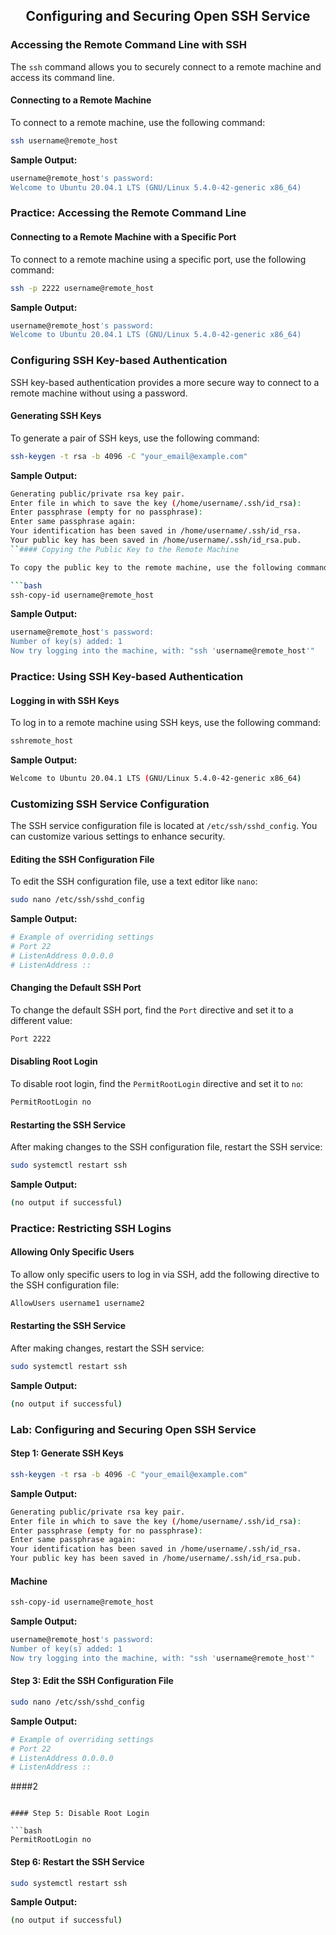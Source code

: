 <h2 align=center>Configuring and Securing Open SSH Service</h2>

### Accessing the Remote Command Line with SSH

The `ssh` command allows you to securely connect to a remote machine and access its command line.

#### Connecting to a Remote Machine

To connect to a remote machine, use the following command:

```bash
ssh username@remote_host
```

**Sample Output:**

```bash
username@remote_host's password:
Welcome to Ubuntu 20.04.1 LTS (GNU/Linux 5.4.0-42-generic x86_64)
```

### Practice: Accessing the Remote Command Line

#### Connecting to a Remote Machine with a Specific Port

To connect to a remote machine using a specific port, use the following command:

```bash
ssh -p 2222 username@remote_host
```

**Sample Output:**

```bash
username@remote_host's password:
Welcome to Ubuntu 20.04.1 LTS (GNU/Linux 5.4.0-42-generic x86_64)
```

### Configuring SSH Key-based Authentication

SSH key-based authentication provides a more secure way to connect to a remote machine without using a password.

#### Generating SSH Keys

To generate a pair of SSH keys, use the following command:

```bash
ssh-keygen -t rsa -b 4096 -C "your_email@example.com"
```

**Sample Output:**

```bash
Generating public/private rsa key pair.
Enter file in which to save the key (/home/username/.ssh/id_rsa):
Enter passphrase (empty for no passphrase):
Enter same passphrase again:
Your identification has been saved in /home/username/.ssh/id_rsa.
Your public key has been saved in /home/username/.ssh/id_rsa.pub.
``#### Copying the Public Key to the Remote Machine

To copy the public key to the remote machine, use the following command:

```bash
ssh-copy-id username@remote_host
```

**Sample Output:**

```bash
username@remote_host's password:
Number of key(s) added: 1
Now try logging into the machine, with: "ssh 'username@remote_host'"
```

### Practice: Using SSH Key-based Authentication

#### Logging in with SSH Keys

To log in to a remote machine using SSH keys, use the following command:

```bash
sshremote_host
```

**Sample Output:**

```bash
Welcome to Ubuntu 20.04.1 LTS (GNU/Linux 5.4.0-42-generic x86_64)
```

### Customizing SSH Service Configuration

The SSH service configuration file is located at `/etc/ssh/sshd_config`. You can customize various settings to enhance security.

#### Editing the SSH Configuration File

To edit the SSH configuration file, use a text editor like `nano`:

```bash
sudo nano /etc/ssh/sshd_config
```

**Sample Output:**

```bash
# Example of overriding settings
# Port 22
# ListenAddress 0.0.0.0
# ListenAddress ::
```

#### Changing the Default SSH Port

To change the default SSH port, find the `Port` directive and set it to a different value:

```bash
Port 2222
```

#### Disabling Root Login

To disable root login, find the `PermitRootLogin` directive and set it to `no`:

```bash
PermitRootLogin no
```

#### Restarting the SSH Service

After making changes to the SSH configuration file, restart the SSH service:

```bash
sudo systemctl restart ssh
```

**Sample Output:**

```bash
(no output if successful)
```

### Practice: Restricting SSH Logins

#### Allowing Only Specific Users

To allow only specific users to log in via SSH, add the following directive to the SSH configuration file:

```bash
AllowUsers username1 username2
```

#### Restarting the SSH Service

After making changes, restart the SSH service:

```bash
sudo systemctl restart ssh
```

**Sample Output:**

```bash
(no output if successful)
```

### Lab: Configuring and Securing Open SSH Service

#### Step 1: Generate SSH Keys

```bash
ssh-keygen -t rsa -b 4096 -C "your_email@example.com"
```

**Sample Output:**

```bash
Generating public/private rsa key pair.
Enter file in which to save the key (/home/username/.ssh/id_rsa):
Enter passphrase (empty for no passphrase):
Enter same passphrase again:
Your identification has been saved in /home/username/.ssh/id_rsa.
Your public key has been saved in /home/username/.ssh/id_rsa.pub.
```

#### Machine

```bash
ssh-copy-id username@remote_host
```

**Sample Output:**

```bash
username@remote_host's password:
Number of key(s) added: 1
Now try logging into the machine, with: "ssh 'username@remote_host'"
```

#### Step 3: Edit the SSH Configuration File

```bash
sudo nano /etc/ssh/sshd_config
```

**Sample Output:**

```bash
# Example of overriding settings
# Port 22
# ListenAddress 0.0.0.0
# ListenAddress ::
```

####2
```

#### Step 5: Disable Root Login

```bash
PermitRootLogin no
```

#### Step 6: Restart the SSH Service

```bash
sudo systemctl restart ssh
```

**Sample Output:**

```bash
(no output if successful)
```

